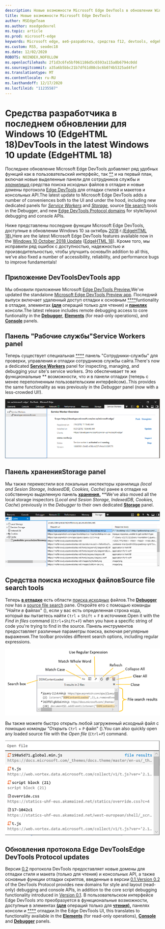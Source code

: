 ```yaml
---
description: Новые возможности Microsoft Edge DevTools в обновлении Windows 10 за октябрь 2018 г.
title: Новые возможности Microsoft Edge DevTools
author: MSEdgeTeam
ms.author: msedgedevrel
ms.topic: article
ms.prod: microsoft-edge
keywords: Microsoft edge, веб-разработка, средства f12, devtools, edgehtml 18
ms.custom: RS5, seodec18
ms.date: 12/02/2020
ROBOTS: NOINDEX,NOFOLLOW
ms.openlocfilehash: 2f1d3c6fe5bf061186d5c6593a115a8b6794c0dd
ms.sourcegitcommit: a35a6b5bbc21b7df61d08cbc6b074b5325ad4fef
ms.translationtype: MT
ms.contentlocale: ru-RU
ms.lasthandoff: 12/17/2020
ms.locfileid: "11235587"
---
```

# <span data-ttu-id="cd997-104">Средства разработчика в последнем обновлении для Windows 10 (EdgeHTML 18)</span><span class="sxs-lookup"><span data-stu-id="cd997-104">DevTools in the latest Windows 10 update (EdgeHTML 18)</span></span>

<span data-ttu-id="cd997-105">Последнее обновление Microsoft Edge DevTools добавляет ряд удобных функций как в пользовательский интерфейс, так [\*\*](#service-workers-panel) и на первый [](#source-file-search-tools) план, включая новые выделенные панели для сотрудников службы и [*хранилища,*](#storage-panel)средства поиска исходных файлов в отладке и новые домены протокола [Edge DevTools](#edge-devtools-protocol-updates) для отладки стилей и макетов и консольных API.</span><span class="sxs-lookup"><span data-stu-id="cd997-105">The latest update to Microsoft Edge DevTools adds a number of conveniences both to the UI and under the hood, including new dedicated panels for [*Service Workers*](#service-workers-panel) and [*Storage*](#storage-panel), source [file search](#source-file-search-tools) tools in the Debugger, and new [Edge DevTools Protocol domains](#edge-devtools-protocol-updates) for style/layout debugging and console APIs.</span></span>

<span data-ttu-id="cd997-106">Ниже представлены последние функции Microsoft Edge DevTools, доступные в обновлении Windows 10 за октябрь [2018](/windows/uwp/whats-new/windows-10-build-17763) г.[(EdgeHTML 18).](https://aka.ms/devguide_edgehtml_18)</span><span class="sxs-lookup"><span data-stu-id="cd997-106">Here are the latest Microsoft Edge DevTools features available now in the [Windows 10 October 2018 Update](/windows/uwp/whats-new/windows-10-build-17763) ([EdgeHTML 18](https://aka.ms/devguide_edgehtml_18)).</span></span> <span data-ttu-id="cd997-107">Кроме того, мы исправили ряд ошибок с доступностью, надежностью и производительностью, чтобы улучшить основы!</span><span class="sxs-lookup"><span data-stu-id="cd997-107">In addition to all this, we’ve also fixed a number of accessibility, reliability, and performance bugs to improve fundamentals!</span></span>

## <span data-ttu-id="cd997-108">Приложение DevTools</span><span class="sxs-lookup"><span data-stu-id="cd997-108">DevTools app</span></span>

<span data-ttu-id="cd997-109">Мы обновили приложение Microsoft [Edge DevTools Preview.](./index.md#microsoft-store-app)</span><span class="sxs-lookup"><span data-stu-id="cd997-109">We've updated the standalone [Microsoft Edge DevTools Preview app](./index.md#microsoft-store-app).</span></span> <span data-ttu-id="cd997-110">Последний выпуск включает удаленный доступ отладки к основным [\*\*\*\*](./debugger.md)funtionality в отладке, элементах [**(для**](./elements.md) операций только для чтения) и [**панелях**](./console.md) консоли.</span><span class="sxs-lookup"><span data-stu-id="cd997-110">The latest release includes remote debugging access to core funtionality in the [**Debugger**](./debugger.md), [**Elements**](./elements.md) (for read-only operations), and [**Console**](./console.md) panels.</span></span>

## <span data-ttu-id="cd997-111">Панель "Рабочие службы"</span><span class="sxs-lookup"><span data-stu-id="cd997-111">Service Workers panel</span></span>

<span data-ttu-id="cd997-112">Теперь существует специальная [\*\*\*\*](./service-workers.md) панель "Сотрудники-службы" для проверки, управления и отладки сотрудников службы сайта.</span><span class="sxs-lookup"><span data-stu-id="cd997-112">There's now a dedicated [**Service Workers**](./service-workers.md) panel for inspecting, managing, and debugging your site's service workers.</span></span> <span data-ttu-id="cd997-113">Это обеспечивает те же функциональные \*\* возможности, что и в панели отладки (теперь с менее переполненным пользовательским интерфейсом)..</span><span class="sxs-lookup"><span data-stu-id="cd997-113">This provides the same functionality as was previously in the *Debugger* panel (now with a less-crowded UI!).</span></span>

![Панель "Рабочие службы"](./media/service_worker.png)

## <span data-ttu-id="cd997-115">Панель хранения</span><span class="sxs-lookup"><span data-stu-id="cd997-115">Storage panel</span></span>

<span data-ttu-id="cd997-116">Мы также переместили все локальные инспекторы хранилища *(local and Sesion Storage, IndexedDB, Cookies, Cache)* ранее в отладке на собственную выделенную панель [**хранения.**](./storage.md) \*\*</span><span class="sxs-lookup"><span data-stu-id="cd997-116">We've also moved all the local storage inspectors (*Local and Sesion Storage, IndexedDB, Cookies, Cache*) previously in the *Debugger* to their own dedicated [**Storage**](./storage.md) panel.</span></span>

![Панель хранения](./media/storage_cache.png)

## <span data-ttu-id="cd997-118">Средства поиска исходных файлов</span><span class="sxs-lookup"><span data-stu-id="cd997-118">Source file search tools</span></span>

<span data-ttu-id="cd997-119">Теперь [**в отладке**](./debugger.md) есть области [поиска исходных](./debugger.md#file-search) файлов.</span><span class="sxs-lookup"><span data-stu-id="cd997-119">The [**Debugger**](./debugger.md) now has a [source file search](./debugger.md#file-search) pane.</span></span> <span data-ttu-id="cd997-120">Откройте его с помощью команды *"Найти в* файлах" (), если у вас есть определенная строка кода, который вы пытаетесь найти `Ctrl` + `Shift` + `F` в источнике.</span><span class="sxs-lookup"><span data-stu-id="cd997-120">Open it with the *Find in files* command (`Ctrl`+`Shift`+`F`) when you have a specific string of code you're trying to find in the source.</span></span> <span data-ttu-id="cd997-121">Панель инструментов предоставляет различные параметры поиска, включая регулярные выражения.</span><span class="sxs-lookup"><span data-stu-id="cd997-121">The toolbar provides different search options, including regular expressions.</span></span> 

![Поиск файлов отладки](./media/debugger_file_search.png)

<span data-ttu-id="cd997-123">Вы также можете быстро открыть любой загруженный исходный файл с помощью *команды "Открыть* `Ctrl` + `P` файл" ().</span><span class="sxs-lookup"><span data-stu-id="cd997-123">You can also quickly open any loaded source file with the *Open file* (`Ctrl`+`P`) command.</span></span>

![Открытый файл отладки](./media/debugger_open_file.png)

## <span data-ttu-id="cd997-125">Обновления протокола Edge DevTools</span><span class="sxs-lookup"><span data-stu-id="cd997-125">Edge DevTools Protocol updates</span></span>

<span data-ttu-id="cd997-126">Версия [0.2](../devtools-protocol/0.2/index.md) протокола DevTools предоставляет новые домены для отладки стиля и макета (только для чтения) и консольных API, а также основные функции отладки скриптов, введенные в версии [0.1.](../devtools-protocol/0.1/index.md)</span><span class="sxs-lookup"><span data-stu-id="cd997-126">[Version 0.2](../devtools-protocol/0.2/index.md) of the DevTools Protocol provides new domains for style and layout (read-only) debugging and console APIs, in addition to the core script debugging functionality introduced in [Version 0.1](../devtools-protocol/0.1/index.md).</span></span> <span data-ttu-id="cd997-127">В пользовательском интерфейсе Edge DevTools это преобразуется в функциональные возможности, доступные в элементах [**(для**](../devtools-guide/elements.md) операций только для [**чтения),**](../devtools-guide/console.md) панелях консоли и [\*\*\*\*](../devtools-guide/debugger.md) отладки.</span><span class="sxs-lookup"><span data-stu-id="cd997-127">In the Edge DevTools UI, this translates to functionality available in the [**Elements**](../devtools-guide/elements.md) (for read-only operations), [**Console**](../devtools-guide/console.md) and [**Debugger**](../devtools-guide/debugger.md) panels.</span></span>

